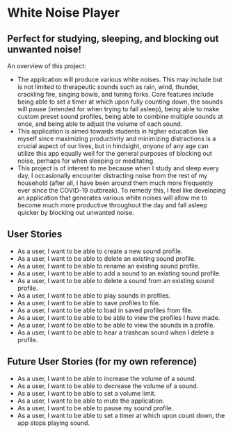 # White Noise Player

## Perfect for studying, sleeping, and blocking out unwanted noise!

An overview of this project:
- The application will produce various white noises. This may include but is 
  not limited to therapeutic sounds such as rain, wind, thunder, crackling 
  fire, singing bowls, and tuning forks. Core features include being able to set a 
  timer at which upon fully counting down, the sounds will pause (intended for
  when trying to fall asleep), being able to make custom preset sound profiles, 
  being able to combine multiple sounds at once, and being able to adjust the volume
  of each sound.
- This application is aimed towards students in higher education like myself 
  since maximizing productivity and minimizing distractions is a crucial aspect
  of our lives, but in hindsight, *anyone* of any age can utilize this app 
  equally well for the general purposes of blocking out noise, perhaps for 
  when sleeping or meditating.
- This project is of interest to me because when I study and sleep every day,
  I occasionally encounter distracting noise from the rest of my household 
  (after all, I have been around them much more frequently ever since the 
  COVID-19 outbreak). To remedy this, I feel like developing an application that 
  generates various white noises will allow me to become much more productive
  throughout the day and fall asleep quicker by blocking out unwanted noise.
  

## User Stories
- As a user, I want to be able to create a new sound profile.
- As a user, I want to be able to delete an existing sound profile.
- As a user, I want to be able to rename an existing sound profile.
- As a user, I want to be able to add a sound to an existing sound profile.
- As a user, I want to be able to delete a sound from an existing sound profile.
- As a user, I want to be able to play sounds in profiles.
- As a user, I want to be able to save profiles to file.
- As a user, I want to be able to load in saved profiles from file.
- As a user, I want to be able to be able to view the profiles I have made.
- As a user, I want to be able to be able to view the sounds in a profile.
- As a user, I want to be able to hear a trashcan sound when I delete a profile.

## Future User Stories (for my own reference)
- As a user, I want to be able to increase the volume of a sound.
- As a user, I want to be able to decrease the volume of a sound.
- As a user, I want to be able to set a volume limit.
- As a user, I want to be able to mute the application.
- As a user, I want to be able to pause my sound profile.
- As a user, I want to be able to set a timer at which upon count down,
  the app stops playing sound.